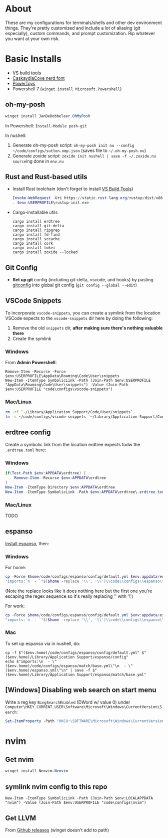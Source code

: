 # About
These are my configurations for terminals/shells and other dev environment things. They're pretty customized and include a lot of aliasing (git especially), custom commands, and prompt customization. Rip whatever you want at your own risk.

# Basic Installs
- [VS build tools](https://visualstudio.microsoft.com/downloads/)
- [CaskaydiaCove nerd font](https://www.nerdfonts.com/font-downloads)
- [PowerToys](https://aka.ms/installpowertoys)
- Powershell 7 (`winget install Microsoft.Powershell`)

## oh-my-posh
```powershell
winget install JanDeDobbeleer.OhMyPosh
```

In Powershell: `Install-Module posh-git`

In nushell:
1. Generate oh-my-posh script: `oh-my-posh init nu --config ~/code/configs/sutton.omp.json` (saves file to `~/.oh-my-posh.nu`)
1. Generate zoxide script: `zoxide init nushell | save -f ~/.zoxide.nu`
`source`ing done in `env.nu`

## Rust and Rust-based utils
- Install Rust toolchain (don't forget to install [VS Build Tools](https://visualstudio.microsoft.com/))
    ```powershell
    Invoke-WebRequest -Uri https://static.rust-lang.org/rustup/dist/x86_64-pc-windows-msvc/rustup-init.exe -OutFile $env:USERPROFILE\rustup-init.exe
    . $env:USERPROFILE\rustup-init.exe
    ```
- Cargo-installable utils
    ```
    cargo install erdtree
    cargo install git-delta
    cargo install ripgrep
    cargo install fd-find
    cargo install sccache
    cargo install cork
    cargo install tokei
    cargo install zoxide --locked
    ```

## Git Config
- **Set up git** config (including git-delta, vscode, and hooks) by pasting [gitconfig](./gitconfig) into global git config (`git config --global --edit`)

## VSCode Snippets
To incorporate `vscode-snippets`, you can create a symlink from the location VSCode expects to the `vscode-snippets` dir here by doing the following:
1. Remove the old `snippets` dir, **after making sure there's nothing valuable there**
2. Create the symlink
### Windows
From **Admin Powershell**:
```
Remove-Item -Recurse -Force $env:USERPROFILE\AppData\Roaming\Code\User\snippets
New-Item -ItemType SymbolicLink -Path (Join-Path $env:USERPROFILE "AppData\Roaming\Code\User\snippets") -Value (Join-Path $env:USERPROFILE "code\configs\vscode-snippets")
```
### Mac/Linux
```bash
rm -rf `~/Library/Application Support/Code/User/snippets`
ln -s ~/code/configs/vscode-snippets `~/Library/Application Support/Code/User/snippets`
```

## erdtree config
Create a symbolic link from the location erdtree expects todw the `.erdtree.toml` here:
### Windows
```powershell
if(Test-Path $env:APPDATA\erdtree) {
    Remove-Item -Recurse $env:APPDATA\erdtree
}
New-Item -ItemType Directory $env:APPDATA\erdtree
New-Item -ItemType SymbolicLink -Path $env:APPDATA\erdtree\.erdtree.toml -Value (Join-Path $env:USERPROFILE "code\configs\.erdtree.toml")
```
### Mac/Linux
TODO


## espanso
[Install espanso](https://espanso.org/install/), then:

### Windows
For home:
```powershell
cp -Force $home/code/configs/espanso/config/default.yml $env:appdata/espanso/config/
"imports:`n  - `"$($home -replace '\\', '\\')\\code\\configs\\espanso\\match\\base.yml`"" | Out-File -Force $env:appdata/espanso/match/base.yml
```
(Note the replace looks like it does nothing here but the first one you're escaping the regex sequence so it's really replacing '\' with '\\')

For work:
```powershell
cp -Force $home/code/configs/espanso/config/default.yml $env:appdata/espanso/config/
"imports:`n  - `"$($home -replace '\\', '\\')\\code\\configs\\espanso\\match\\base.yml`"`n  - `"$($home -replace '\\', '\\')\\<path-from-home-to>\\espanso.yaml`"" | Out-File -Force $env:appdata/espanso/match/base.yml
```

### Mac
To set up espanso via in nushell, do:
```nushell
cp -f $"($env.home)/code/configs/espanso/config/default.yml" $"($env.home)/Library/Application Support/espanso/config"
echo $"imports:\n  - \"($env.home)/code/configs/espanso/match/base.yml\"\n  - \"($env.home)/espanso.yml\"\n" | save -f $"($env.home)/Library/Application Support/espanso/match/base.yml"
```

## [Windows] Disabling web search on start menu
Write a reg key `BingSearchEnabled` (DWord w/ value 0) under `Computer\HKEY_CURRENT_USER\Software\Microsoft\Windows\CurrentVersion\Search`:

```powershell
Set-ItemProperty -Path "HKCU:\SOFTWARE\Microsoft\Windows\CurrentVersion\Search" -Name "BingSearchEnabled" -Value 0 -Type DWord
```

# nvim
## Get nvim
```powershell
winget install Neovim.Neovim
```

## symlink nvim config to this repo
```
New-Item -ItemType SymbolicLink -Path (Join-Path $env:LOCALAPPDATA "nvim") -Value (Join-Path $env:USERPROFILE "code\configs\nvim")
```

## Get LLVM
From [Github releases](https://github.com/llvm/llvm-project/releases) (winget doesn't add to path)


